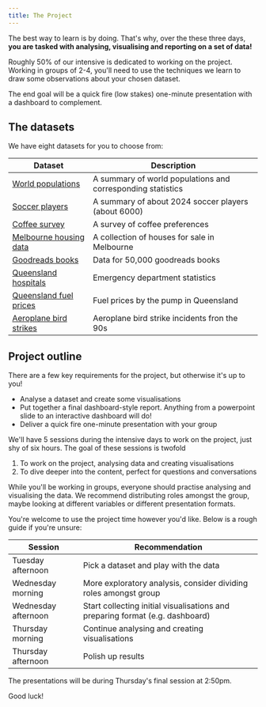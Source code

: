 ```yaml
---
title: The Project
---
```


The best way to learn is by doing. That's why, over the these three days, **you are tasked with analysing, visualising and reporting on a set of data!**

Roughly 50% of our intensive is dedicated to working on the project. Working in groups of 2-4, you'll need to use the techniques we learn to draw some observations about your chosen dataset. 

The end goal will be a quick fire (low stakes) one-minute presentation with a dashboard to complement.

## The datasets

We have eight datasets for you to choose from:

| Dataset | Description |
| --- | --- |
| [World populations](../data_sources/population.csv) | A summary of world populations and corresponding statistics | 
| [Soccer players](../data_sources/Players2024.csv) | A summary of about 2024 soccer players (about 6000) |
| [Coffee survey](../data_sources/coffee_survey.csv) | A survey of coffee preferences | 
| [Melbourne housing data](../data_sources/melb_data.csv) | A collection of houses for sale in Melbourne | 
| [Goodreads books](../data_sources/books.csv) | Data for 50,000 goodreads books |
| [Queensland hospitals](../data_sources/hospital_data.csv) | Emergency department statistics |
| [Queensland fuel prices](../data_sources/qld_fuel.csv) | Fuel prices by the pump in Queensland | 
| [Aeroplane bird strikes](../data_sources/birds_strikes.csv) | Aeroplane bird strike incidents fron the 90s| 

## Project outline

There are a few key requirements for the project, but otherwise it's up to you!

- Analyse a dataset and create some visualisations 
- Put together a final dashboard-style report. Anything from a powerpoint slide to an interactive dashboard will do!
- Deliver a quick fire one-minute presentation with your group

We'll have 5 sessions during the intensive days to work on the project, just shy of six hours. The goal of these sessions is twofold

1. To work on the project, analysing data and creating visualisations
2. To dive deeper into the content, perfect for questions and conversations

While you'll be working in groups, everyone should practise analysing and visualising the data. We recommend distributing roles amongst the group, maybe looking at different variables or different presentation formats.

You're welcome to use the project time however you'd like. Below is a rough guide if you're unsure:

| Session | Recommendation | 
| --- | --- |
| Tuesday afternoon | Pick a dataset and play with the data |
| Wednesday morning | More exploratory analysis, consider dividing roles amongst group |
| Wednesday afternoon | Start collecting initial visualisations and preparing format (e.g. dashboard) |
| Thursday morning | Continue analysing and creating visualisations |
| Thursday afternoon | Polish up results |

The presentations will be during Thursday's final session at 2:50pm.

Good luck!